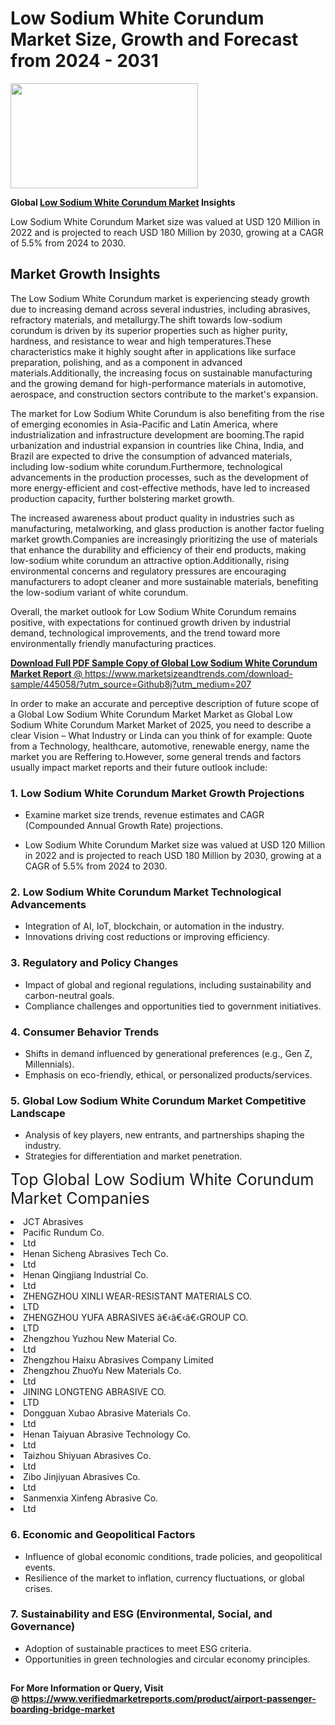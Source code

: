 <H1>Low Sodium White Corundum Market Size, Growth and Forecast from 2024 - 2031</H1><img class="aligncenter size-medium wp-image-584254" src="https://thirdeyenews.in/wp-content/uploads/2024/09/Global-Market-Research-300x168.jpeg" alt="" width="300" height="168" /><p><strong>Global&nbsp;<a href="https://www.marketsizeandtrends.com/download-sample/445058/?utm_source=Github8j?utm_medium=207">Low Sodium White Corundum Market</a> Insights</strong></p><p>Low Sodium White Corundum Market size was valued at USD 120 Million in 2022 and is projected to reach USD 180 Million by 2030, growing at a CAGR of 5.5% from 2024 to 2030.</p><p><h2>Market Growth Insights</h2> <p>The Low Sodium White Corundum market is experiencing steady growth due to increasing demand across several industries, including abrasives, refractory materials, and metallurgy.The shift towards low-sodium corundum is driven by its superior properties such as higher purity, hardness, and resistance to wear and high temperatures.These characteristics make it highly sought after in applications like surface preparation, polishing, and as a component in advanced materials.Additionally, the increasing focus on sustainable manufacturing and the growing demand for high-performance materials in automotive, aerospace, and construction sectors contribute to the market's expansion.</p> <p><a href="#"></a></p> <p>The market for Low Sodium White Corundum is also benefiting from the rise of emerging economies in Asia-Pacific and Latin America, where industrialization and infrastructure development are booming.The rapid urbanization and industrial expansion in countries like China, India, and Brazil are expected to drive the consumption of advanced materials, including low-sodium white corundum.Furthermore, technological advancements in the production processes, such as the development of more energy-efficient and cost-effective methods, have led to increased production capacity, further bolstering market growth.</p> <p>The increased awareness about product quality in industries such as manufacturing, metalworking, and glass production is another factor fueling market growth.Companies are increasingly prioritizing the use of materials that enhance the durability and efficiency of their end products, making low-sodium white corundum an attractive option.Additionally, rising environmental concerns and regulatory pressures are encouraging manufacturers to adopt cleaner and more sustainable materials, benefiting the low-sodium variant of white corundum.</p> <p>Overall, the market outlook for Low Sodium White Corundum remains positive, with expectations for continued growth driven by industrial demand, technological improvements, and the trend toward more environmentally friendly manufacturing practices.</p> <p><a href="#"></p><p><span class=""><strong>Download Full PDF Sample Copy of Global Low Sodium White Corundum Market Report</strong> @ <a href="https://www.marketsizeandtrends.com/download-sample/445058/?utm_source=Github8j?utm_medium=207" target="_blank">https://www.marketsizeandtrends.com/download-sample/445058/?utm_source=Github8j?utm_medium=207</a></span></p><p>In order to make an accurate and perceptive description of future scope of a Global&nbsp;Low Sodium White Corundum Market Market as Global&nbsp;Low Sodium White Corundum Market Market of 2025, you need to describe a clear Vision &ndash; What Industry or Linda can you think of for example: Quote from a Technology, healthcare, automotive, renewable energy, name the market you are Reffering to.However, some general trends and factors usually impact market reports and their future outlook include:</p><h3>1.&nbsp;<strong>Low Sodium White Corundum Market Growth Projections</strong></h3><ul><li>Examine market size trends, revenue estimates and CAGR (Compounded Annual Growth Rate) projections.</li><li><p>Low Sodium White Corundum Market size was valued at USD 120 Million in 2022 and is projected to reach USD 180 Million by 2030, growing at a CAGR of 5.5% from 2024 to 2030.</p></li></ul><h3>2.&nbsp;<strong>Low Sodium White Corundum Market Technological Advancements</strong></h3><ul><li>Integration of AI, IoT, blockchain, or automation in the industry.</li><li>Innovations driving cost reductions or improving efficiency.</li></ul><h3>3.&nbsp;<strong>Regulatory and Policy Changes</strong></h3><ul><li>Impact of global and regional regulations, including sustainability and carbon-neutral goals.</li><li>Compliance challenges and opportunities tied to government initiatives.</li></ul><h3>4.&nbsp;<strong>Consumer Behavior Trends</strong></h3><ul><li>Shifts in demand influenced by generational preferences (e.g., Gen Z, Millennials).</li><li>Emphasis on eco-friendly, ethical, or personalized products/services.</li></ul><h3>5.&nbsp;<strong>Global Low Sodium White Corundum Market Competitive Landscape</strong></h3><ul><li>Analysis of key players, new entrants, and partnerships shaping the industry.</li><li>Strategies for differentiation and market penetration.</li></ul><p data-pm-slice="1 1 []"><span style="color: inherit; font-family: inherit; font-size: 25px;">Top Global Low Sodium White Corundum Market Companies</span></p><div class="" data-test-id=""><p><li>JCT Abrasives</li><li> Pacific Rundum Co.</li><li>Ltd</li><li> Henan Sicheng Abrasives Tech Co.</li><li> Ltd</li><li> Henan Qingjiang Industrial Co.</li><li>Ltd</li><li> ZHENGZHOU XINLI WEAR-RESISTANT MATERIALS CO.</li><li>LTD</li><li> ZHENGZHOU YUFA ABRASIVES â€‹â€‹â€‹GROUP CO.</li><li> LTD</li><li> Zhengzhou Yuzhou New Material Co.</li><li> Ltd</li><li> Zhengzhou Haixu Abrasives Company Limited</li><li> Zhengzhou ZhuoYu New Materials Co.</li><li>Ltd</li><li> JINING LONGTENG ABRASIVE CO.</li><li>LTD</li><li> Dongguan Xubao Abrasive Materials Co.</li><li> Ltd</li><li> Henan Taiyuan Abrasive Technology Co.</li><li>Ltd</li><li> Taizhou Shiyuan Abrasives Co.</li><li> Ltd</li><li> Zibo Jinjiyuan Abrasives Co.</li><li>Ltd</li><li> Sanmenxia Xinfeng Abrasive Co.</li><li> Ltd</li></p></div><h3>6.&nbsp;<strong>Economic and Geopolitical Factors</strong></h3><ul><li>Influence of global economic conditions, trade policies, and geopolitical events.</li><li>Resilience of the market to inflation, currency fluctuations, or global crises.</li></ul><h3>7.&nbsp;<strong>Sustainability and ESG (Environmental, Social, and Governance)</strong></h3><ul><li>Adoption of sustainable practices to meet ESG criteria.</li><li>Opportunities in green technologies and circular economy principles.</li></ul><h2><strong style="font-size: 14px;">For More Information or Query, Visit @&nbsp;</strong><a style="background-color: #ffffff; font-size: 14px;" href="https://www.marketsizeandtrends.com/report/low-sodium-white-corundum-market/" target="_blank">https://www.verifiedmarketreports.com/product/airport-passenger-boarding-bridge-market</a></h2>